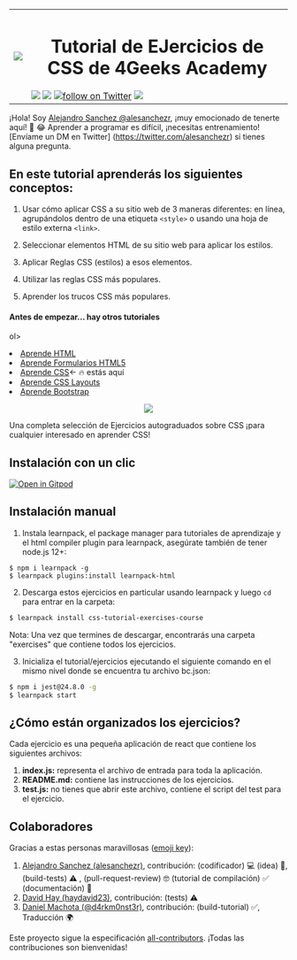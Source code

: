 <table>
  <tr>
    <td><img src="https://github.com/4GeeksAcademy/css-tutorial-exercises-course/blob/master/.learn/assets/4geeks-icon-blue.png?raw=true"></td>
    <td>
      <h1 align="center"> Tutorial de EJercicios de CSS de 4Geeks Academy</h1>
      <img src="https://img.shields.io/github/last-commit/4geeksacademy/css-tutorial-exercises-course" />
      <a href="https://breatheco.de"><img src="https://img.shields.io/badge/certified-BreatheCode-blue" /></a>
      <a href="https://twitter.com/alesanchezr"><img src="https://img.shields.io/twitter/follow/alesanchezr?style=social&logo=twitter" alt="follow on Twitter"></a>
      <a href="https://gitpod.io#https://github.com/4GeeksAcademy/css-tutorial-exercises-course.git"><img src="https://img.shields.io/badge/Gitpod-ready--to--code-blue?logo=gitpod" /></a>
    </td>
  </tr>
</table>

¡Hola! Soy [Alejandro Sanchez @alesanchezr](https://github.com/alesanchezr), ¡muy emocionado de tenerte aquí! 🎉 😂 Aprender a programar es difícil, ¡necesitas entrenamiento! [Envíame un DM en Twitter] (https://twitter.com/alesanchezr) si tienes alguna pregunta. 

## En este tutorial aprenderás los siguientes conceptos:

1. Usar cómo aplicar CSS a su sitio web de 3 maneras diferentes: en línea, agrupándolos dentro de una etiqueta `<style>` o usando una hoja de estilo externa `<link>`.

2. Seleccionar elementos HTML de su sitio web para aplicar los estilos.

3. Aplicar Reglas CSS (estilos) a esos elementos.

4. Utilizar las reglas CSS más populares.

5. Aprender los trucos CSS más populares.

#### Antes de empezar... hay otros tutoriales 

ol>
  <li><a href="https://github.com/4GeeksAcademy/html-tutorial-exercises-course">Aprende HTML</a></li>
  <li><a href="https://github.com/4GeeksAcademy/html-forms-tutorial-exercises">Aprende Formularios HTML5 </a></li>
  <li><a href="https://github.com/4GeeksAcademy/css-tutorial-exercises-course">Aprende CSS</a>← 🔥 estás aquí</li>
    <li><a href="https://github.com/4GeeksAcademy/css-layouts-tutorial-exercises">Aprende CSS Layouts</a></li>
  <li><a href="https://github.com/4GeeksAcademy/bootstrap-exercises-tutorial">Aprende Bootstrap</a></li>
</ol>
<p align="center">
  <img src="https://github.com/4GeeksAcademy/html-forms-tutorial-exercises/blob/master/.learn/assets/animation.gif?raw=true">
</p>

Una completa selección de Ejercicios autograduados sobre CSS ¡para cualquier interesado en aprender CSS!

## Instalación con un clic

[![Open in Gitpod](https://gitpod.io/button/open-in-gitpod.svg)](https://github.com/4GeeksAcademy/css-tutorial-exercises-course)
## Instalación manual 

1. Instala learnpack, el package manager para tutoriales de aprendizaje y el html compiler plugin para learnpack, asegúrate también de tener node.js 12+:

```
$ npm i learnpack -g
$ learnpack plugins:install learnpack-html
```
2. Descarga estos ejercicios en particular usando learnpack y luego `cd` para entrar en la carpeta: 

```bash
$ learnpack install css-tutorial-exercises-course
```

Nota: Una vez que termines de descargar, encontrarás una carpeta "exercises" que contiene todos los ejercicios.

3. Inicializa el tutorial/ejercicios ejecutando el siguiente comando en el mismo nivel donde se encuentra tu archivo bc.json:

```sh
$ npm i jest@24.8.0 -g
$ learnpack start
```

## ¿Cómo están organizados los ejercicios?

Cada ejercicio es una pequeña aplicación de react que contiene los siguientes archivos:

1. **index.js:** representa el archivo de entrada para toda la aplicación.
2. **README.md:** contiene las instrucciones de los ejercicios.
3. **test.js:** no tienes que abrir este archivo, contiene el script del test para el ejercicio.

## Colaboradores
 
Gracias a estas personas maravillosas ([emoji key](https://github.com/kentcdodds/all-contributors#emoji-key)):

1. [Alejandro Sanchez (alesanchezr)](https://github.com/alesanchezr), contribución: (codificador) 💻 (idea) 🤔, (build-tests) ⚠️ , (pull-request-review) 🤓 (tutorial de compilación) ✅ (documentación) 📖
2. [David Hay (haydavid23)](https://github.com/haydavid23), contribución: (tests) ⚠️
3. [Daniel Machota (@d4rkm0nst3r)](https://github.com/d4rkm0nst3r), contribución: (build-tutorial) ✅, Traducción 🌍

Este proyecto sigue la especificación [all-contributors](https://github.com/kentcdodds/all-contributors). ¡Todas las contribuciones son bienvenidas!